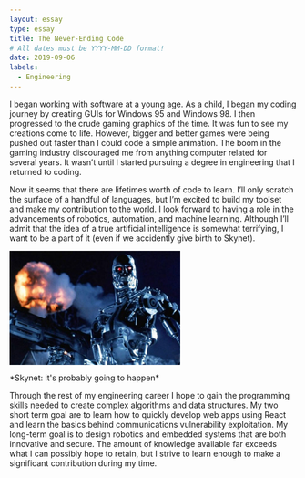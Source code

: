 ```yaml
---
layout: essay
type: essay
title: The Never-Ending Code
# All dates must be YYYY-MM-DD format!
date: 2019-09-06
labels:
  - Engineering
---
```




I began working with software at a young age. As a child, I began my coding journey by creating GUIs for Windows 95 and Windows 98. I then progressed to the crude gaming graphics of the time. It was fun to see my creations come to life. However, bigger and better games were being pushed out faster than I could code a simple animation. The boom in the gaming industry discouraged me from anything computer related for several years. It wasn’t until I started pursuing a degree in engineering that I returned to coding.

Now it seems that there are lifetimes worth of code to learn. I’ll only scratch the surface of a handful of languages, but I’m excited to build my toolset and make my contribution to the world. I look forward to having a role in the advancements of robotics, automation, and machine learning. Although I’ll admit that the idea of a true artificial intelligence is somewhat terrifying, I want to be a part of it (even if we accidently give birth to Skynet).

<img class="ui tiny right spaced image" src="../images/terminator.jpg" width="300" height="200" align=center>
<p>*Skynet: it's probably going to happen*</p>


Through the rest of my engineering career I hope to gain the programming skills needed to create complex algorithms and data structures. My two short term goal are to learn how to quickly develop web apps using React and learn the basics behind communications vulnerability exploitation. My long-term goal is to design robotics and embedded systems that are both innovative and secure. The amount of knowledge available far exceeds what I can possibly hope to retain, but I strive to learn enough to make a significant contribution during my time. 


